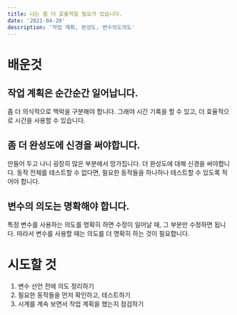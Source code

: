 ```yaml
---
title: 나는 좀 더 효율적일 필요가 있습니다.
date: '2021-04-20'
description: '작업 계획, 완성도, 변수의도의도'
---
```


# 배운것

## 작업 계획은 순간순간 일어납니다.

좀 더 의식적으로 맥락을 구분해야 합니다. 그래야 시간 기록을 할 수 있고, 더 효율적으로 시간을 사용할 수 있습니다.

## 좀 더 완성도에 신경을 써야합니다.

만들어 두고 나니 굉장히 많은 부분에서 망가집니다. 더 완성도에 대해 신경을 써야합니다. 동작 전체를 테스트할 수 없다면, 필요한 동작들을 하나하나 테스트할 수 있도록 적어야 합니다.

## 변수의 의도는 명확해야 합니다.

특정 변수를 사용하는 의도를 명확히 하면 수정이 일어날 때, 그 부분만 수정하면 됩니다. 따라서 변수를 사용할 때는 의도를 더 명확히 하는 것이 필요합니다.

# 시도할 것

1. 변수 선언 전에 의도 정리하기
1. 필요한 동작들을 먼저 확인하고, 테스트하기
1. 시계를 계속 보면서 작업 계획을 했는지 점검하기
